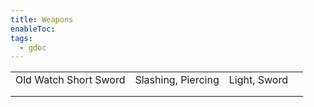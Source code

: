 ```yaml
---
title: Weapons
enableToc: 
tags:
  - gdoc
---
```


|   |   |   |   |
|---|---|---|---|
|Old Watch Short Sword|Slashing, Piercing|Light, Sword||
||   |   |   |
|||||

  